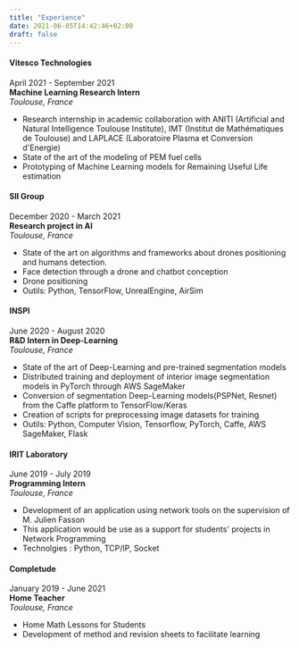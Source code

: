 ```yaml
---
title: "Experience"
date: 2021-06-05T14:42:46+02:00
draft: false
---
```

#### Vitesco Technologies

April 2021 - September 2021  
**Machine Learning Research Intern**  
*Toulouse, France*

- Research internship in academic collaboration with ANITI (Artificial and Natural Intelligence Toulouse Institute), IMT (Institut de Mathématiques de Toulouse) and LAPLACE (Laboratoire Plasma et Conversion d'Energie)
- State of the art of the modeling of PEM fuel cells
- Prototyping of Machine Learning models for Remaining Useful Life estimation

#### SII Group

December 2020 - March 2021  
**Research project in AI**  
*Toulouse, France*

- State of the art on algorithms and frameworks about drones positioning and humans detection.
- Face detection through a drone and chatbot conception
- Drone positioning
- Outils: Python, TensorFlow, UnrealEngine, AirSim

#### INSPI

June 2020 - August 2020  
**R&D Intern in Deep-Learning**  
*Toulouse, France*

- State of the art of Deep-Learning and pre-trained segmentation models
- Distributed training and deployment of interior image segmentation models in PyTorch through AWS SageMaker
- Conversion of segmentation Deep-Learning models(PSPNet, Resnet) from the Caffe platform to TensorFlow/Keras
- Creation of scripts for preprocessing image datasets for training
- Outils: Python, Computer Vision, Tensorflow, PyTorch, Caffe, AWS SageMaker, Flask

#### IRIT Laboratory

June 2019 - July 2019  
**Programming Intern**  
*Toulouse, France*

- Development of an application using network tools on the supervision of M. Julien Fasson
- This application would be use as a support for students' projects in Network Programming
- Technolgies :  Python, TCP/IP, Socket

#### Completude

January 2019 - June 2021  
**Home Teacher**  
*Toulouse, France*

- Home Math Lessons for Students
- Development of method and revision sheets to facilitate learning
